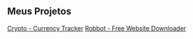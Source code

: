 ## Meus Projetos

[Crypto - Currency Tracker](https://devsaylas.github.io/crypto)
[Robbot - Free Website Downloader](https://devsaylas.github.io/robbot)

